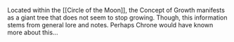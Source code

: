 Located within the [[Circle of the Moon]], the Concept of Growth manifests as a giant tree that does not seem to stop growing. Though, this information stems from general lore and notes.
Perhaps Chrone would have known more about this...